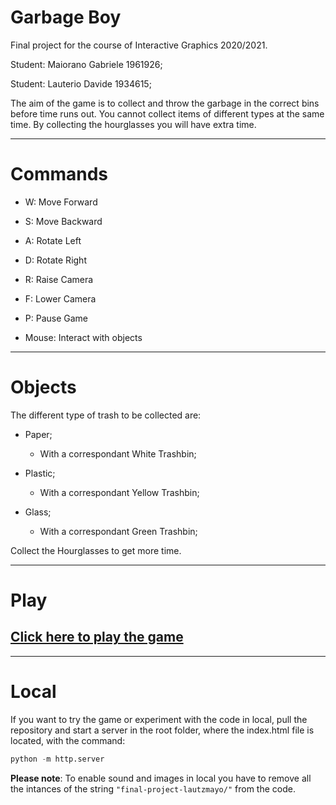 # Garbage Boy
Final project for the course of Interactive Graphics 2020/2021.

Student: Maiorano Gabriele 1961926;

Student: Lauterio Davide 1934615;

The aim of the game is to collect and throw the garbage in the correct bins before time runs out.
You cannot collect items of different types at the same time.
By collecting the hourglasses you will have extra time. 

---
# Commands

- W: Move Forward

- S: Move Backward

- A: Rotate Left

- D: Rotate Right

- R: Raise Camera

- F: Lower Camera

- P: Pause Game

- Mouse: Interact with objects

---
# Objects

The different type of trash to be collected are:

- Paper;
  - With a correspondant White Trashbin;

- Plastic;
  - With a correspondant Yellow Trashbin; 

- Glass;
  - With a correspondant Green Trashbin;

Collect the Hourglasses to get more time.

---
# Play

[Click here to play the game](https://sapienzainteractivegraphicscourse.github.io/final-project-lautzmayo/)
---

---
# Local 

If you want to try the game or experiment with the code in local, pull the repository and start a server in the root folder, where the index.html file is located, with the command:
```python
python -m http.server
```
<b>Please note</b>: To enable sound and images in local you have to remove all the intances of the string ``` "final-project-lautzmayo/" ``` from the code.

